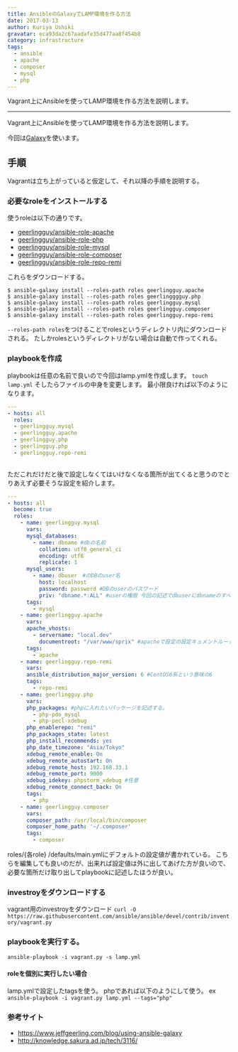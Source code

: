 ```yaml
---
title: AnsibleのGalaxyでLAMP環境を作る方法
date: 2017-03-13
author: Kuriya Ushiki
gravatar: eca93da2c67aadafe35d477aa8f454b8
category: infrastructure
tags:
  - ansible
  - apache
  - composer
  - mysql
  - php
---
```


Vagrant上にAnsibleを使ってLAMP環境を作る方法を説明します。

---

Vagrant上にAnsibleを使ってLAMP環境を作る方法を説明します。

今回は[Galaxy](//galaxy.ansible.com)を使います。

## 手順

Vagrantは立ち上がっていると仮定して、それ以降の手順を説明する。

### 必要なroleをインストールする

使うroleは以下の通りです。
* [geerlingguy/ansible-role-apache](https://github.com/geerlingguy/ansible-role-apache)
* [geerlingguy/ansible-role-php](https://github.com/geerlingguy/ansible-role-php)
* [geerlingguy/ansible-role-mysql](https://github.com/geerlingguy/ansible-role-mysql)
* [geerlingguy/ansible-role-composer](https://github.com/geerlingguy/ansible-role-composer)
* [geerlingguy/ansible-role-repo-remi](https://github.com/geerlingguy/ansible-role-repo-remi)

これらをダウンロードする。
```
$ ansible-galaxy install --roles-path roles geerlingguy.apache
$ ansible-galaxy install --roles-path roles geerlingggguy.php
$ ansible-galaxy install --roles-path roles geerlingguy.mysql
$ ansible-galaxy install --roles-path roles geerlingguy.composer
$ ansible-galaxy install --roles-path roles geerlingguy.repo-remi
```

`--roles-path roles`をつけることでrolesというディレクトリ内にダウンロードされる。
たしかrolesというディレクトリがない場合は自動で作ってくれる。

### playbookを作成

playbookは任意の名前で良いので今回はlamp.ymlを作成します。
`touch lamp.yml`
そしたらファイルの中身を変更します。
最小限良ければ以下のようになります。


```yaml
---
- hosts: all
  roles:
  - geerlingguy.mysql
  - geerlingguy.apache
  - geerlingguy.php
  - geerlingguy.php
  - geerlingguy.repo-remi
  
```

ただこれだけだと後で設定しなくてはいけなくなる箇所が出てくると思うのでとりあえず必要そうな設定を紹介します。

```yaml
---
- hosts: all
  become: true
  roles:
    - name: geerlingguy.mysql
      vars:
      mysql_databases:
        - name: dbname #dbの名前
          collation: utf8_general_ci
          encoding: utf8
          replicate: 1
      mysql_users:
        - name: dbuser　#のDBのuser名
          host: localhost
          password: password #DBのuserのパスワード
          priv: "dbname.*:ALL" #userの権限 今回の記述でdbuserにdbnameのすべての権限を付与する
      tags:
        - mysql
    - name: geerlingguy.apache
      vars:
      apache_vhosts:
        - servername: "local.dev"
          documentroot: "/var/www/sprix" #apacheで設定の設定キュメントルートの設定
      tags:
        - apache
    - name: geerlingguy.repo-remi
      vars:
      ansible_distribution_major_version: 6 #CentOS6系という意味の6
      tags:
        - repo-remi
    - name: geerlingguy.php
      vars:
      php_packages: #phpに入れたいパッケージを記述する。
        - php-pdo_mysql
        - php-pecl-xdebug
      php_enablerepo: "remi"
      php_packages_state: latest
      php_install_recommends: yes
      php_date_timezone: "Asia/Tokyo"
      xdebug_remote_enable: On
      xdebug_remote_autostart: On
      xdebug_remote_host: 192.168.33.1
      xdebug_remote_port: 9000
      xdebug_idekey: phpstorm_xdebug #任意
      xdebug_remote_connect_back: On
      tags:
        - php
    - name: geerlingguy.composer
      vars:
      composer_path: /usr/local/bin/composer
      composer_home_path: '~/.composer'
      tags:
        - composer
```

roles/{各role} /defaults/main.ymlにデフォルトの設定値が書かれている。
こちらを編集しても良いのだが、出来れば設定値は外に出してあげた方が良いので、必要な箇所だけ取り出してplaybookに記述したほうが良い。

### investroyをダウンロードする

vagrant用のinvestroyをダウンロード
`curl -O https://raw.githubusercontent.com/ansible/ansible/devel/contrib/inventory/vagrant.py`

### playbookを実行する。
`ansible-playbook -i vagrant.py -s lamp.yml`

#### roleを個別に実行したい場合
lamp.ymlで設定したtagsを使う。
phpであれば以下のようにして使う。
ex
`ansible-playbook -i vagrant.py lamp.yml --tags="php"`


### 参考サイト
* https://www.jeffgeerling.com/blog/using-ansible-galaxy
* http://knowledge.sakura.ad.jp/tech/3116/
